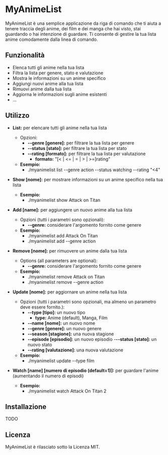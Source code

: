# MyAnimeList

MyAnimeList è una semplice applicazione da riga di comando che ti aiuta a tenere traccia degli anime, dei film e dei
manga che hai visto, stai guardando o hai intenzione di guardare. Ti consente di gestire la tua lista anime comodamente
dalla linea di comando.

## Funzionalità

- Elenca tutti gli anime nella tua lista
- Filtra la lista per genere, stato e valutazione
- Mostra le informazioni su un anime specifico
- Aggiungi nuovi anime alla tua lista
- Rimuovi anime dalla tua lista
- Aggiorna le informazioni sugli anime esistenti
- ...

## Utilizzo

- **List:** per elencare tutti gli anime nella tua lista
    - Opzioni:
        - **--genre [genere]:** per filtrare la tua lista per genere
        - **--status [stato]:** per filtrare la tua lista per stato
        - **--rating [formato]:** per filtrare la tua lista per valutazione
            - **formato:** "[< | <= | = | > | >=]rating"
    - **Esempio:**
        - ./myanimelist list --genre action --status watching --rating "<4"

- **Show [nome]:** per mostrare informazioni su un anime specifico nella tua lista
    - **Esempio:**
        - ./myanimelist show Attack on Titan

- **Add [name]:** per aggiungere un nuovo anime alla tua lista
    - Opzioni (tutti i parametri sono opzionali):
        - **--genre:** considerare l'argomento fornito come genere
    - **Esempio:**
        - ./myanimelist add Attack On Titan
        - ./myanimelist add --genre action

- **Remove [nome]:** per rimuovere un anime dalla tua lista
    - Options (all parameters are optional):
        - **--genre:** considerare l'argomento fornito come genere
    - **Esempio:**
        - ./myanimelist remove Attack on Titan
        - ./myanimelist remove --genre action

- **Update [nome]:** per aggiornare un anime nella tua lista
    - Opzioni (tutti i parametri sono opzionali, ma almeno un parametro deve essere fornito.):
        - **--type [tipo]:** un nuovo tipo
          - **type:** Anime (default), Manga, Film
        - **--name [nome]:** un nuovo nome
        - **--genre [genere]:** un nuovo genere
        - **--season [stagione]:** una nuova stagione
        - **--episode [episodio]:** un nuovo episodio
          -**--status [stato]:** un nuovo stato
        - **--rating [valutazione]:** una nuova valutazione
    - **Esempio:**
        - ./myanimelist update --type film

- **Watch [name] [numero di episodio (default=1)]:** per guardare l'anime (aumentando il numero di episodi)
    - **Esempio:**
        - ./myanimelist watch Attack On Titan 2

## Installazione

TODO

## Licenza

MyAnimeList è rilasciato sotto la Licenza MIT.